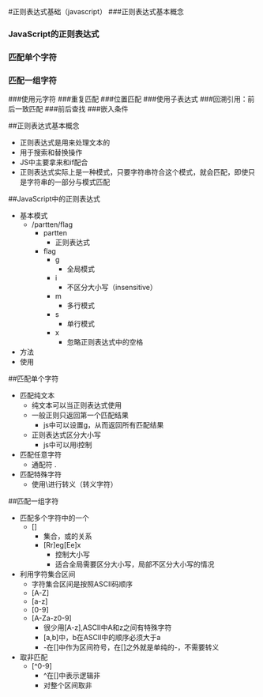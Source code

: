 #正则表达式基础（javascript）
###正则表达式基本概念
### JavaScript的正则表达式
### 匹配单个字符
### 匹配一组字符
###使用元字符
###重复匹配
###位置匹配
###使用子表达式
###回溯引用：前后一致匹配
###前后查找
###嵌入条件

##正则表达式基本概念
* 正则表达式是用来处理文本的
* 用于搜索和替换操作
* JS中主要拿来和if配合
* 正则表达式实际上是一种模式，只要字符串符合这个模式，就会匹配，即使只是字符串的一部分与模式匹配

##JavaScript中的正则表达式
* 基本模式   
	* /partten/flag
		* partten
			* 正则表达式
		* flag
			* g
				* 全局模式
			* i
				* 不区分大小写（insensitive）
			* m
				* 多行模式
			* s
				* 单行模式
			* x
				* 忽略正则表达式中的空格
* 方法
* 使用

##匹配单个字符
* 匹配纯文本
	* 纯文本可以当正则表达式使用
	* 一般正则只返回第一个匹配结果
		* js中可以设置g，从而返回所有匹配结果
	* 正则表达式区分大小写
		* js中可以用i控制
* 匹配任意字符
	* 通配符   .
* 匹配特殊字符
	* 使用\进行转义（转义字符）

##匹配一组字符
* 匹配多个字符中的一个
	* []
		* 集合，或的关系
		* [Rr]eg[Ee]x
			* 控制大小写
			* 适合全局需要区分大小写，局部不区分大小写的情况
* 利用字符集合区间
	* 字符集合区间是按照ASCII码顺序
	* [A-Z]
	* [a-z]
	* [0-9]
	* [A-Za-z0-9]
		* 很少用[A-z],ASCII中A和z之间有特殊字符
		* [a,b]中，b在ASCII中的顺序必须大于a
		* -在[]中作为区间符号，在[]之外就是单纯的-，不需要转义
* 取非匹配
	* [^0-9]
		* ^在[]中表示逻辑非
		* 对整个区间取非